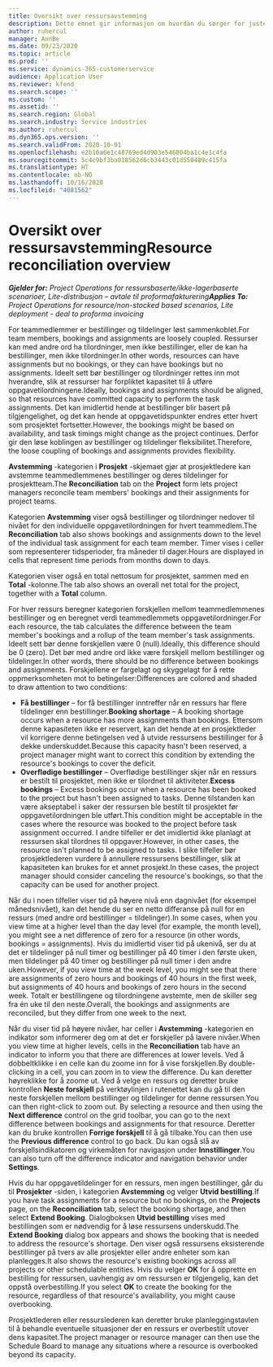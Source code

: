```yaml
---
title: Oversikt over ressursavstemming
description: Dette emnet gir informasjon om hvordan du sørger for justering av ressursbestillinger og tilordninger til prosjekter.
author: ruhercul
manager: AnnBe
ms.date: 09/23/2020
ms.topic: article
ms.prod: ''
ms.service: dynamics-365-customerservice
audience: Application User
ms.reviewer: kfend
ms.search.scope: ''
ms.custom: ''
ms.assetid: ''
ms.search.region: Global
ms.search.industry: Service industries
ms.author: ruhercul
ms.dyn365.ops.version: ''
ms.search.validFrom: 2020-10-01
ms.openlocfilehash: e2b16a6e1c48769ed4d903e546804ba1c4e1c4fa
ms.sourcegitcommit: 5c4c9bf3ba018562d6cb3443c01d550489c415fa
ms.translationtype: HT
ms.contentlocale: nb-NO
ms.lasthandoff: 10/16/2020
ms.locfileid: "4081562"
---
```

# <a name="resource-reconciliation-overview"></a><span data-ttu-id="29d6d-103">Oversikt over ressursavstemming</span><span class="sxs-lookup"><span data-stu-id="29d6d-103">Resource reconciliation overview</span></span>

<span data-ttu-id="29d6d-104">_**Gjelder for:** Project Operations for ressursbaserte/ikke-lagerbaserte scenarioer, Lite-distribusjon – avtale til proformafakturering_</span><span class="sxs-lookup"><span data-stu-id="29d6d-104">_**Applies To:** Project Operations for resource/non-stocked based scenarios, Lite deployment - deal to proforma invoicing_</span></span>

<span data-ttu-id="29d6d-105">For teammedlemmer er bestillinger og tildelinger løst sammenkoblet.</span><span class="sxs-lookup"><span data-stu-id="29d6d-105">For team members, bookings and assignments are loosely coupled.</span></span> <span data-ttu-id="29d6d-106">Ressurser kan med andre ord ha tilordninger, men ikke bestillinger, eller de kan ha bestillinger, men ikke tilordninger.</span><span class="sxs-lookup"><span data-stu-id="29d6d-106">In other words, resources can have assignments but no bookings, or they can have bookings but no assignments.</span></span> <span data-ttu-id="29d6d-107">Ideelt sett bør bestillinger og tilordninger rettes inn mot hverandre, slik at ressurser har forpliktet kapasitet til å utføre oppgavetilordningene.</span><span class="sxs-lookup"><span data-stu-id="29d6d-107">Ideally, bookings and assignments should be aligned, so that resources have committed capacity to perform the task assignments.</span></span> <span data-ttu-id="29d6d-108">Det kan imidlertid hende at bestillinger blir basert på tilgjengelighet, og det kan hende at oppgavetidspunkter endres etter hvert som prosjektet fortsetter.</span><span class="sxs-lookup"><span data-stu-id="29d6d-108">However, the bookings might be based on availability, and task timings might change as the project continues.</span></span> <span data-ttu-id="29d6d-109">Derfor gir den løse koblingen av bestillinger og tildelinger fleksibilitet.</span><span class="sxs-lookup"><span data-stu-id="29d6d-109">Therefore, the loose coupling of bookings and assignments provides flexibility.</span></span>

<span data-ttu-id="29d6d-110">**Avstemming** -kategorien i **Prosjekt** -skjemaet gjør at prosjektledere kan avstemme teammedlemmenes bestillinger og deres tildelinger for prosjektteam.</span><span class="sxs-lookup"><span data-stu-id="29d6d-110">The **Reconciliation** tab on the **Project** form lets project managers reconcile team members' bookings and their assignments for project teams.</span></span>

<span data-ttu-id="29d6d-111">Kategorien **Avstemming** viser også bestillinger og tilordninger nedover til nivået for den individuelle oppgavetilordningen for hvert teammedlem.</span><span class="sxs-lookup"><span data-stu-id="29d6d-111">The **Reconciliation** tab also shows bookings and assignments down to the level of the individual task assignment for each team member.</span></span> <span data-ttu-id="29d6d-112">Timer vises i celler som representerer tidsperioder, fra måneder til dager.</span><span class="sxs-lookup"><span data-stu-id="29d6d-112">Hours are displayed in cells that represent time periods from months down to days.</span></span>

<span data-ttu-id="29d6d-113">Kategorien viser også en total nettosum for prosjektet, sammen med en **Total** -kolonne.</span><span class="sxs-lookup"><span data-stu-id="29d6d-113">The tab also shows an overall net total for the project, together with a **Total** column.</span></span>

<span data-ttu-id="29d6d-114">For hver ressurs beregner kategorien forskjellen mellom teammedlemmenes bestillinger og en beregnet verdi teammedlemmets oppgavetilordninger.</span><span class="sxs-lookup"><span data-stu-id="29d6d-114">For each resource, the tab calculates the difference between the team member's bookings and a rollup of the team member's task assignments.</span></span> <span data-ttu-id="29d6d-115">Ideelt sett bør denne forskjellen være 0 (null).</span><span class="sxs-lookup"><span data-stu-id="29d6d-115">Ideally, this difference should be 0 (zero).</span></span> <span data-ttu-id="29d6d-116">Det bør med andre ord ikke være forskjell mellom bestillinger og tildelinger.</span><span class="sxs-lookup"><span data-stu-id="29d6d-116">In other words, there should be no difference between bookings and assignments.</span></span> <span data-ttu-id="29d6d-117">Forskjellene er fargelagt og skyggelagt for å rette oppmerksomheten mot to betingelser:</span><span class="sxs-lookup"><span data-stu-id="29d6d-117">Differences are colored and shaded to draw attention to two conditions:</span></span>

- <span data-ttu-id="29d6d-118">**Få bestillinger** – for få bestillinger inntreffer når en ressurs har flere tildelinger enn bestillinger.</span><span class="sxs-lookup"><span data-stu-id="29d6d-118">**Booking shortage** – A booking shortage occurs when a resource has more assignments than bookings.</span></span> <span data-ttu-id="29d6d-119">Ettersom denne kapasiteten ikke er reservert, kan det hende at en prosjektleder vil korrigere denne betingelsen ved å utvide ressursens bestillinger for å dekke underskuddet.</span><span class="sxs-lookup"><span data-stu-id="29d6d-119">Because this capacity hasn't been reserved, a project manager might want to correct this condition by extending the resource's bookings to cover the deficit.</span></span>
- <span data-ttu-id="29d6d-120">**Overflødige bestillinger** – Overflødige bestillinger skjer når en ressurs er bestilt til prosjektet, men ikke er tilordnet til aktiviteter.</span><span class="sxs-lookup"><span data-stu-id="29d6d-120">**Excess bookings** – Excess bookings occur when a resource has been booked to the project but hasn't been assigned to tasks.</span></span> <span data-ttu-id="29d6d-121">Denne tilstanden kan være akseptabel i saker der ressursen ble bestilt til prosjektet før oppgavetilordningen ble utført.</span><span class="sxs-lookup"><span data-stu-id="29d6d-121">This condition might be acceptable in the cases where the resource was booked to the project before task assignment occurred.</span></span> <span data-ttu-id="29d6d-122">I andre tilfeller er det imidlertid ikke planlagt at ressursen skal tilordnes til oppgaver.</span><span class="sxs-lookup"><span data-stu-id="29d6d-122">However, in other cases, the resource isn't planned to be assigned to tasks.</span></span> <span data-ttu-id="29d6d-123">I slike tilfeller bør prosjektlederen vurdere å annullere ressursens bestillinger, slik at kapasiteten kan brukes for et annet prosjekt.</span><span class="sxs-lookup"><span data-stu-id="29d6d-123">In these cases, the project manager should consider canceling the resource's bookings, so that the capacity can be used for another project.</span></span>

<span data-ttu-id="29d6d-124">Når du i noen tilfeller viser tid på høyere nivå enn dagnivået (for eksempel månedsnivået), kan det hende du ser en netto differanse på null for en ressurs (med andre ord bestillinger = tildelinger).</span><span class="sxs-lookup"><span data-stu-id="29d6d-124">In some cases, when you view time at a higher level than the day level (for example, the month level), you might see a net difference of zero for a resource (in other words, bookings = assignments).</span></span> <span data-ttu-id="29d6d-125">Hvis du imidlertid viser tid på ukenivå, ser du at det er tildelinger på null timer og bestillinger på 40 timer i den første uken, men tildelinger på 40 timer og bestillinger på null timer i den andre uken.</span><span class="sxs-lookup"><span data-stu-id="29d6d-125">However, if you view time at the week level, you might see that there are assignments of zero hours and bookings of 40 hours in the first week, but assignments of 40 hours and bookings of zero hours in the second week.</span></span> <span data-ttu-id="29d6d-126">Totalt er bestillingene og tilordningene avstemte, men de skiller seg fra én uke til den neste.</span><span class="sxs-lookup"><span data-stu-id="29d6d-126">Overall, the bookings and assignments are reconciled, but they differ from one week to the next.</span></span>

<span data-ttu-id="29d6d-127">Når du viser tid på høyere nivåer, har celler i **Avstemming** -kategorien en indikator som informerer deg om at det er forskjeller på lavere nivåer.</span><span class="sxs-lookup"><span data-stu-id="29d6d-127">When you view time at higher levels, cells in the **Reconciliation** tab have an indicator to inform you that there are differences at lower levels.</span></span> <span data-ttu-id="29d6d-128">Ved å dobbeltklikke i en celle kan du zoome inn for å vise forskjellen.</span><span class="sxs-lookup"><span data-stu-id="29d6d-128">By double-clicking in a cell, you can zoom in to view the difference.</span></span> <span data-ttu-id="29d6d-129">Du kan deretter høyreklikke for å zoome ut. Ved å velge en ressurs og deretter bruke kontrollen **Neste forskjell** på verktøylinjen i rutenettet kan du gå til den neste forskjellen mellom bestillinger og tildelinger for denne ressursen.</span><span class="sxs-lookup"><span data-stu-id="29d6d-129">You can then right-click to zoom out. By selecting a resource and then using the **Next difference** control on the grid toolbar, you can go to the next difference between bookings and assignments for that resource.</span></span> <span data-ttu-id="29d6d-130">Deretter kan du bruke kontrollen **Forrige forskjell** til å gå tilbake.</span><span class="sxs-lookup"><span data-stu-id="29d6d-130">You can then use the **Previous difference** control to go back.</span></span> <span data-ttu-id="29d6d-131">Du kan også slå av forskjellsindikatoren og virkemåten for navigasjon under **Innstillinger**.</span><span class="sxs-lookup"><span data-stu-id="29d6d-131">You can also turn off the difference indicator and navigation behavior under **Settings**.</span></span>


<span data-ttu-id="29d6d-132">Hvis du har oppgavetildelinger for en ressurs, men ingen bestillinger, går du til **Prosjekter** -siden, i kategorien **Avstemming** og velger **Utvid bestilling**.</span><span class="sxs-lookup"><span data-stu-id="29d6d-132">If you have task assignments for a resource but no bookings, on the **Projects** page, on the **Reconciliation** tab, select the booking shortage, and then select **Extend Booking**.</span></span> <span data-ttu-id="29d6d-133">Dialogboksen **Utvid bestilling** vises med bestillingen som er nødvendig for å løse ressursens underskudd.</span><span class="sxs-lookup"><span data-stu-id="29d6d-133">The **Extend Booking** dialog box appears and shows the booking that is needed to address the resource's shortage.</span></span> <span data-ttu-id="29d6d-134">Den viser også ressursens eksisterende bestillinger på tvers av alle prosjekter eller andre enheter som kan planlegges.</span><span class="sxs-lookup"><span data-stu-id="29d6d-134">It also shows the resource's existing bookings across all projects or other schedulable entities.</span></span> <span data-ttu-id="29d6d-135">Hvis du velger **OK** for å opprette en bestilling for ressursen, uavhengig av om ressursen er tilgjengelig, kan det oppstå overbestilling.</span><span class="sxs-lookup"><span data-stu-id="29d6d-135">If you select **OK** to create the booking for the resource, regardless of that resource's availability, you might cause overbooking.</span></span>

<span data-ttu-id="29d6d-136">Prosjektlederen eller ressurslederen kan deretter bruke planleggingstavlen til å behandle eventuelle situasjoner der en ressurs er overbestilt utover dens kapasitet.</span><span class="sxs-lookup"><span data-stu-id="29d6d-136">The project manager or resource manager can then use the Schedule Board to manage any situations where a resource is overbooked beyond its capacity.</span></span>

